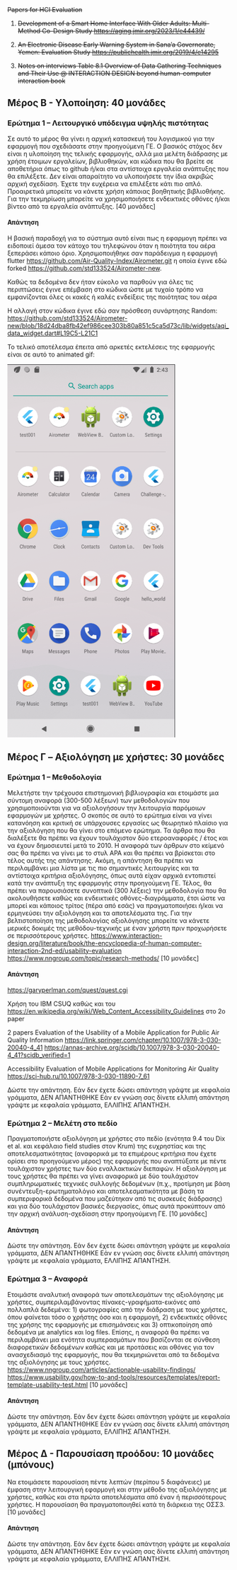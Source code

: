 <del>
Papers for HCI Evaluation

1. Development of a Smart Home Interface With Older Adults: Multi-Method Co-Design Study
https://aging.jmir.org/2023/1/e44439/

2. An Electronic Disease Early Warning System in Sana’a Governorate, Yemen: Evaluation Study
https://publichealth.jmir.org/2019/4/e14295

3. Notes on interviews
Table 8.1 Overview of Data Gathering Techniques and Their Use @ INTERACTION DESIGN beyond human-computer interaction book
</del>


## Μέρος Β - Υλοποίηση: 40 μονάδες

### Ερώτημα 1 – Λειτουργικό υπόδειγμα υψηλής πιστότητας
Σε αυτό το μέρος θα γίνει η αρχική κατασκευή του λογισμικού για την εφαρμογή που σχεδιάσατε στην προηγούμενη ΓΕ. Ο βασικός στόχος δεν είναι η υλοποίηση της τελικής εφαρμογής, αλλά μια μελέτη διάδρασης με χρήση έτοιμων εργαλείων, βιβλιοθηκών, και κώδικα που θα βρείτε σε αποθετήρια όπως το github ή/και στα αντίστοιχα εργαλεία ανάπτυξης που θα επιλέξετε. Δεν είναι απαραίτητο να υλοποιήσετε την ίδια ακριβώς αρχική σχεδίαση. Έχετε την ευχέρεια να επιλέξετε κάτι πιο απλό. Προαιρετικά μπορείτε να κάνετε χρήση κάποιας βοηθητικής βιβλιοθήκης. Για την τεκμηρίωση μπορείτε να χρησιμοποιήσετε ενδεικτικές οθόνες ή/και βίντεο από τα εργαλεία ανάπτυξης.
[40 μονάδες]

#### Απάντηση 
Η βασική παραδοχή για το σύστημα αυτό είναι πως η εφαρμογη πρέπει να ειδοποιεί άμεσα τον κάτοχο του τηλεφώνου όταν η ποιότητα του αέρα ξεπεράσει κάποιο όριο. Χρησιμοποιήθηκε σαν παράδειγμα η εφαρμογή flutter https://github.com/Air-Quality-Index/Airometer.git η οποία έγινε εδώ forked https://github.com/std133524/Airometer-new.

Καθώς τα δεδομένα δεν ήταν εύκολο να παρθούν για όλες τις περιπτώσεις έγινε επέμβαση στο κώδικα ώστε με τυχαίο τρόπο να εμφανίζονται όλες οι κακές ή καλές ενδείξεις της ποιότητας του αέρα

Η αλλαγή στον κώδικα έγινε εδώ σαν πρόσθεση συνάρτησης Random:
https://github.com/std133524/Airometer-new/blob/18d24dba8fb42ef986cee303b80a851c5ca5d73c/lib/widgets/aqi_data_widget.dart#L19C5-L21C1

To τελικό αποτέλεσμα έπειτα από αρκετές εκτελέσεις της εφαρμογής είναι σε αυτό το animated gif:

![Εφαρμογη Ποιότητας Αέρα](https://github.com/std133524/Airometer-new/blob/master/screenshots/present/annimated.png)


## Μέρος Γ – Aξιολόγηση με χρήστες: 30 μονάδες

### Ερώτημα 1 – Μεθοδολογία
Μελετήστε την τρέχουσα επιστημονική βιβλιογραφία και ετοιμάστε μια σύντομη αναφορά (300-500 λέξεων) των μεθοδολογιών που χρησιμοποιούνται για να αξιολογήσουν την λειτουργία παρόμοιων εφαρμογών με χρήστες. Ο σκοπός σε αυτό το ερώτημα είναι να γίνει κατανόηση και κριτική σε υπάρχουσες εργασίες ως θεωρητικό πλαίσιο για την αξιολόγηση που θα γίνει στο επόμενο ερώτημα. Τα άρθρα που θα διαλέξετε θα πρέπει να έχουν τουλάχιστον δύο ετεροαναφορές / έτος και να έχουν δημοσιευτεί μετά το 2010. Η αναφορά των άρθρων στο κείμενό σας θα πρέπει να γίνει με το στυλ APA και θα πρέπει να βρίσκεται στο τέλος αυτής της απάντησης. Ακόμη, η απάντηση θα πρέπει να περιλαμβάνει μια λίστα με τις πιο σημαντικές λειτουργίες και τα αντίστοιχα κριτήρια αξιολόγησης, όπως αυτά είχαν αρχικά εντοπιστεί κατά την ανάπτυξη της εφαρμογής στην προηγούμενη ΓΕ. Τέλος, θα πρέπει να παρουσιάσετε συνοπτικά (300 λέξεις) την μεθοδολογία που θα ακολουθήσετε καθώς και ενδεικτικές οθόνες-διαγράμματα, έτσι ώστε να μπορεί και κάποιος τρίτος (πέρα από εσάς) να πραγματοποιήσει ή/και να ερμηνεύσει την αξιολόγηση και τα αποτελέσματα της. Για την βελτιστοποίηση της μεθοδολογίας αξιολόγησης μπορείτε να κάνετε μερικές δοκιμές της μεθόδου-τεχνικής με έναν χρήστη πριν προχωρήσετε σε περισσότερους χρήστες. 
https://www.interaction-design.org/literature/book/the-encyclopedia-of-human-computer-interaction-2nd-ed/usability-evaluation
https://www.nngroup.com/topic/research-methods/
[10 μονάδες]

#### Απάντηση

https://garyperlman.com/quest/quest.cgi

Χρήση του IBM CSUQ καθώς και του https://en.wikipedia.org/wiki/Web_Content_Accessibility_Guidelines στο 2o paper

2 papers
Evaluation of the Usability of a Mobile Application for Public Air Quality Information
https://link.springer.com/chapter/10.1007/978-3-030-20040-4_41
https://annas-archive.org/scidb/10.1007/978-3-030-20040-4_41?scidb_verified=1

Accessibility Evaluation of Mobile Applications for Monitoring Air Quality
https://sci-hub.ru/10.1007/978-3-030-11890-7_61

Δώστε την απάντηση. Εάν δεν έχετε δώσει απάντηση γράψτε με κεφαλαία γράμματα,
ΔΕΝ ΑΠΑΝΤΗΘΗΚΕ Εάν εν γνώση σας δίνετε ελλιπή απάντηση γράψτε με κεφαλαία
γράμματα, ΕΛΛΙΠΗΣ ΑΠΑΝΤΗΣΗ.

### Ερώτημα 2 – Μελέτη στο πεδίο
Πραγματοποιήστε αξιολόγηση με χρήστες στο πεδίο (ενότητα 9.4 του Dix et al. και κεφάλαιο field studies στον Krum) της ευχρηστίας και της αποτελεσματικότητας (αναφορικά με τα επιμέρους κριτήρια που έχετε ορίσει στο προηγούμενο μέρος) της εφαρμογής που αναπτύξατε με πέντε τουλάχιστον χρήστες των δύο εναλλακτικών διεπαφών. Η αξιολόγηση με τους χρήστες θα πρέπει να γίνει αναφορικά με δύο τουλάχιστον συμπληρωματικές τεχνικές συλλογής δεδομένων (π.χ., προτίμηση με βάση συνέντευξη-ερωτηματολόγιο και αποτελεσματικότητα με βάση τα συμπεριφορικά δεδομένα που μαζεύτηκαν από τις συσκευές διάδρασης) και για δύο τουλάχιστον βασικές διεργασίες, όπως αυτά προκύπτουν από την αρχική ανάλυση-σχεδίαση στην προηγούμενη ΓΕ.
[10 μονάδες]

#### Απάντηση
Δώστε την απάντηση. Εάν δεν έχετε δώσει απάντηση γράψτε με κεφαλαία γράμματα,
ΔΕΝ ΑΠΑΝΤΗΘΗΚΕ Εάν εν γνώση σας δίνετε ελλιπή απάντηση γράψτε με κεφαλαία
γράμματα, ΕΛΛΙΠΗΣ ΑΠΑΝΤΗΣΗ.

### Ερώτημα 3 – Αναφορά
Ετοιμάστε αναλυτική αναφορά των αποτελεσμάτων της αξιολόγησης με χρήστες, συμπεριλαμβάνοντας πίνακες-γραφήματα-εικόνες από πολλαπλά δεδεμένα: 1) φωτογραφίες από την διάδραση με τους χρήστες, όπου φαίνεται τόσο ο χρήστης όσο και η εφαρμογή, 2) ενδεικτικές οθόνες της χρήσης της εφαρμογής με επισημάνσεις και 3) οπτικοποίηση από δεδομένα με analytics και log files. Επίσης, η αναφορά θα πρέπει να περιλαμβάνει μια ενότητα συμπερασμάτων που βασίζονται σε σύνθεση διαφορετικών δεδομένων καθώς και με προτάσεις και οθόνες για τον ανασχεδιασμό της εφαρμογής, που θα τεκμηριώνεται από τα δεδομένα της αξιολόγησης με τους χρήστες. https://www.nngroup.com/articles/actionable-usability-findings/
https://www.usability.gov/how-to-and-tools/resources/templates/report-template-usability-test.html
[10 μονάδες]

#### Απάντηση
Δώστε την απάντηση. Εάν δεν έχετε δώσει απάντηση γράψτε με κεφαλαία γράμματα,
ΔΕΝ ΑΠΑΝΤΗΘΗΚΕ Εάν εν γνώση σας δίνετε ελλιπή απάντηση γράψτε με κεφαλαία
γράμματα, ΕΛΛΙΠΗΣ ΑΠΑΝΤΗΣΗ.


## Μέρος Δ - Παρουσίαση προόδου: 10 μονάδες (μπόνους)
Να ετοιμάσετε παρουσίαση πέντε λεπτών (περίπου 5 διαφάνειες) με έμφαση στην λειτουργική εφαρμογή και στην μέθοδο της αξιολόγησης με χρήστες, καθώς και στα πρώτα αποτελέσματα από έναν ή περισσότερους χρήστες. Η παρουσίαση θα πραγματοποιηθεί κατά τη διάρκεια της ΟΣΣ3. 
[10 μονάδες]

#### Απάντηση
Δώστε την απάντηση. Εάν δεν έχετε δώσει απάντηση γράψτε με κεφαλαία γράμματα,
ΔΕΝ ΑΠΑΝΤΗΘΗΚΕ Εάν εν γνώση σας δίνετε ελλιπή απάντηση γράψτε με κεφαλαία
γράμματα, ΕΛΛΙΠΗΣ ΑΠΑΝΤΗΣΗ.
